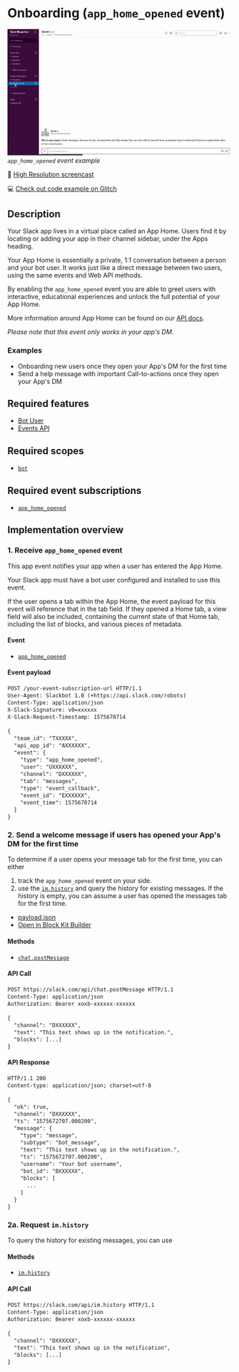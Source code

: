 # Onboarding (`app_home_opened` event)

![](app-home-opened.gif)  
*`app_home_opened` event example*

🎥 [High Resolution screencast](app-home-opened.mp4)

💻 [Check out code example on Glitch](https://glitch.com/~app-home-opened)

## Description

Your Slack app lives in a virtual place called an App Home. Users find it by locating or adding your app in their channel sidebar, under the Apps heading.

Your App Home is essentially a private, 1:1 conversation between a person and your bot user. It works just like a direct message between two users, using the same events and Web API methods.

By enabling the `app_home_opened` event you are able to greet users with interactive, educational experiences and unlock the full potential of your App Home.

More information around App Home can be found on our [API docs](https://api.slack.com/reference/app-home).

_Please note that this event only works in your app's DM._

### Examples

* Onboarding new users once they open your App's DM for the first time
* Send a help message with important Call-to-actions once they open your App's DM

## Required features

* [Bot User](https://api.slack.com/bot-users)
* [Events API](https://api.slack.com/events-api)

## Required scopes

* [`bot`](https://api.slack.com/scopes/bot)

## Required event subscriptions

* [`app_home_opened`](https://api.slack.com/events/app_home_opened)

## Implementation overview

### 1. Receive `app_home_opened` event

This app event notifies your app when a user has entered the App Home.

Your Slack app must have a bot user configured and installed to use this event.

If the user opens a tab within the App Home, the event payload for this event will reference that in the tab field. If they opened a Home tab, a view field will also be included, containing the current state of that Home tab, including the list of blocks, and various pieces of metadata.

#### Event

* [`app_home_opened`](https://api.slack.com/events/app_home_opened)

#### Event payload

```
POST /your-event-subscription-url HTTP/1.1
User-Agent: Slackbot 1.0 (+https://api.slack.com/robots)
Content-Type: application/json
X-Slack-Signature: v0=xxxxxx
X-Slack-Request-Timestamp: 1575670714

{
  "team_id": "TXXXXX",
  "api_app_id": "AXXXXXX",
  "event": {
    "type": "app_home_opened",
    "user": "UXXXXXX",
    "channel": "DXXXXXX",
    "tab": "messages",
    "type": "event_callback",
    "event_id": "EXXXXXX",
    "event_time": 1575670714
  }
}
```

### 2. Send a welcome message if users has opened your App's DM for the first time

To determine if a user opens your message tab for the first time, you can either
1. track the `app_home_opened` event on your side.
2. use the [`im.history`](https://api.slack.com/methods/im.history) and query the history for existing messages. If the history is empty, you can assume a user has opened the messages tab for the first time.

* [payload.json](payload-welcome.json)
* [Open in Block Kit Builder](https://api.slack.com/tools/block-kit-builder?mode=message&blocks=%5B%7B%22type%22%3A%22section%22%2C%22text%22%3A%7B%22type%22%3A%22mrkdwn%22%2C%22text%22%3A%22Hey%20there%20%F0%9F%91%8B%20I%27m%20TaskBot.%20I%27m%20here%20to%20help%20you%20create%20and%20manage%20tasks%20in%20Slack.%5CnThere%20are%20two%20ways%20to%20quickly%20create%20tasks%3A%22%7D%7D%2C%7B%22type%22%3A%22section%22%2C%22text%22%3A%7B%22type%22%3A%22mrkdwn%22%2C%22text%22%3A%22*1%EF%B8%8F%E2%83%A3%20Use%20the%20%60%2Ftask%60%20command*.%20Type%20%60%2Ftask%60%20followed%20by%20a%20short%20description%20of%20your%20tasks%20and%20I%27ll%20ask%20for%20a%20due%20date%20(if%20applicable).%20Try%20it%20out%20by%20using%20the%20%60%2Ftask%60%20command%20in%20this%20channel.%22%7D%7D%2C%7B%22type%22%3A%22section%22%2C%22text%22%3A%7B%22type%22%3A%22mrkdwn%22%2C%22text%22%3A%22*2%EF%B8%8F%E2%83%A3%20Use%20the%20_Create%20a%20Task_%20action.*%20If%20you%20want%20to%20create%20a%20task%20from%20a%20message%2C%20select%20%60Create%20a%20Task%60%20in%20a%20message%27s%20context%20menu.%20Try%20it%20out%20by%20selecting%20the%20_Create%20a%20Task_%20action%20for%20this%20message%20(shown%20below).%22%7D%7D%2C%7B%22type%22%3A%22image%22%2C%22title%22%3A%7B%22type%22%3A%22plain_text%22%2C%22text%22%3A%22Create%20a%20task%22%2C%22emoji%22%3Atrue%7D%2C%22image_url%22%3A%22https%3A%2F%2Fapi.slack.com%2Fimg%2Fblocks%2Fbkb_template_images%2FonboardingComplex.jpg%22%2C%22alt_text%22%3A%22image1%22%7D%5D)

#### Methods

* [`chat.postMessage`](https://api.slack.com/methods/chat.postMessage)

#### API Call

```
POST https://slack.com/api/chat.postMessage HTTP/1.1
Content-Type: application/json
Authorization: Bearer xoxb-xxxxxx-xxxxxx

{
  "channel": "DXXXXXX",
  "text": "This text shows up in the notification.",
  "blocks": [...]
}
```

#### API Response

```
HTTP/1.1 200 
Content-type: application/json; charset=utf-8

{
  "ok": true,
  "channel": "DXXXXXX",
  "ts": "1575672707.000200",
  "message": {
    "type": "message",
    "subtype": "bot_message",
    "text": "This text shows up in the notification.",
    "ts": "1575672707.000200",
    "username": "Your bot username",
    "bot_id": "BXXXXXX",
    "blocks": [
      ...
    ]
  }
}
```

### 2a. Request `im.history`

To query the history for existing messages, you can use 

#### Methods

* [`im.history`](https://api.slack.com/methods/im.history)

#### API Call

```
POST https://slack.com/api/im.history HTTP/1.1
Content-Type: application/json
Authorization: Bearer xoxb-xxxxxx-xxxxxx

{
  "channel": "DXXXXXX",
  "text": "This text shows up in the notification",
  "blocks": [...]
}
```


